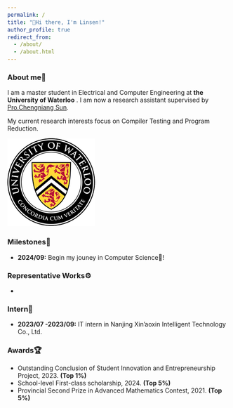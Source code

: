 ```yaml
---
permalink: /
title: "👋Hi there, I'm Linsen!"
author_profile: true
redirect_from:
  - /about/
  - /about.html
---
```


### About me👀

I am a master student in Electrical and Computer Engineering at **the University of Waterloo** . I am now a research assistant supervised by [Pro.Chengniang Sun](https://cs.uwaterloo.ca/~cnsun/public/).

My current research interests focus on Compiler Testing and Program Reduction.

![University of Waterloo Logo](./images/Uwaterloo.gif)

### Milestones🎉

- **2024/09:** Begin my jouney in Computer Science🤗!

### Representative Works⚙️

-

### Intern💼

- **2023/07 -2023/09:** IT intern in Nanjing Xin’aoxin Intelligent Technology Co., Ltd.

### Awards🏆

- Outstanding Conclusion of Student Innovation and Entrepreneurship Project, 2023. **(Top 1%)**
- School-level First-class scholarship, 2024. **(Top 5%)**
- Provincial Second Prize in Advanced Mathematics Contest, 2021. **(Top 5%)**
